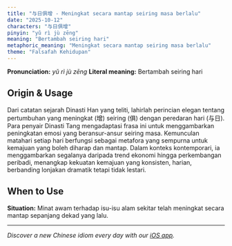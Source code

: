 ```yaml
---
title: "与日俱增 - Meningkat secara mantap seiring masa berlalu"
date: "2025-10-12"
characters: "与日俱增"
pinyin: "yǔ rì jù zēng"
meaning: "Bertambah seiring hari"
metaphoric_meaning: "Meningkat secara mantap seiring masa berlalu"
theme: "Falsafah Kehidupan"
---
```


**Pronunciation:** *yǔ rì jù zēng*
**Literal meaning:** Bertambah seiring hari

## Origin & Usage

Dari catatan sejarah Dinasti Han yang teliti, lahirlah perincian elegan tentang pertumbuhan yang meningkat (增) seiring (俱) dengan peredaran hari (与日). Para penyair Dinasti Tang mengadaptasi frasa ini untuk menggambarkan peningkatan emosi yang beransur-ansur seiring masa. Kemunculan matahari setiap hari berfungsi sebagai metafora yang sempurna untuk kemajuan yang boleh diharap dan mantap. Dalam konteks kontemporari, ia menggambarkan segalanya daripada trend ekonomi hingga perkembangan peribadi, menangkap kekuatan kemajuan yang konsisten, harian, berbanding lonjakan dramatik tetapi tidak lestari.

## When to Use

**Situation:** Minat awam terhadap isu-isu alam sekitar telah meningkat secara mantap sepanjang dekad yang lalu.

---

*Discover a new Chinese idiom every day with our [iOS app](https://apps.apple.com/us/app/daily-chinese-idioms/id6740611324).*
